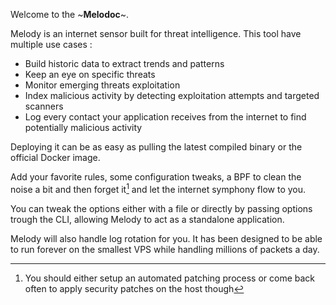 Welcome to the ~**Melodoc**~.

Melody is an internet sensor built for threat intelligence. This tool have multiple use cases :

+ Build historic data to extract trends and patterns 
+ Keep an eye on specific threats
+ Monitor emerging threats exploitation
+ Index malicious activity by detecting exploitation attempts and targeted scanners
+ Log every contact your application receives from the internet to find potentially malicious activity

Deploying it can be as easy as pulling the latest compiled binary or the official Docker image. 

Add your favorite rules, some configuration tweaks, a BPF to clean the noise a bit and then forget it[^1] and let the internet symphony flow to you.

You can tweak the options either with a file or directly by passing options trough the CLI, allowing Melody to act as a standalone application.

Melody will also handle log rotation for you. It has been designed to be able to run forever on the smallest VPS while handling millions of packets a day.

[^1]: You should either setup an automated patching process or come back often to apply security patches on the host though
